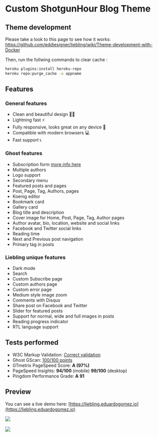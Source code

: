 # Custom ShotgunHour Blog Theme

## Theme development

Please take a look to this page to see how it works: https://github.com/eddiesigner/liebling/wiki/Theme-development-with-Docker

Then, run the follwing commands to clear cache :

```sh
heroku plugins:install heroku-repo
heroku repo:purge_cache -a appname
```

## Features

### General features

* Clean and beautiful design 💅🏼
* Lightning fast ⚡️
* Fully responsive, looks great on any device 📱
* Compatible with modern browsers 💻
* Fast support 📞

### Ghost features

* Subscription form [more info here](https://github.com/eddiesigner/liebling/wiki/How-to-enable-subscribers)
* Multiple authors
* Logo support
* Secondary menu
* Featured posts and pages
* Post, Page, Tag, Authors, pages
* Koenig editor
* Bookmark card
* Gallery card
* Blog title and description
* Cover image for Home, Post, Page, Tag, Author pages
* Author avatar, bio, location, website and social links
* Facebook and Twitter social links
* Reading time
* Next and Previous post navigation
* Primary tag in posts

### Liebling unique features

* Dark mode
* Search
* Custom Subscribe page
* Custom authors page
* Custom error page
* Medium style image zoom
* Comments with Disqus
* Share post on Facebook and Twitter
* Slider for featured posts
* Support for normal, wide and full images in posts
* Reading progress indicator
* RTL language support

## Tests performed

* W3C Markup Validation: [Correct validation](https://validator.w3.org/nu/?doc=https%3A%2F%2Fliebling.eduardogomez.io%2F)
* Ghost GScan: [100/100 points](https://gscan.ghost.org/)
* GTmetrix PageSpeed Score: **A (97%)**
* PageSpeed Insights: **94/100** (mobile) **99/100** (desktop)
* Pingdom Performance Grade: **A 91**


## Preview

You can see a live demo here: [https://liebling.eduardogomez.io](https://liebling.eduardogomez.io)

![](https://res.cloudinary.com/edev/image/upload/v1583792928/liebling/liebling-promo-desktop.jpg)
<br><br>
![](https://res.cloudinary.com/edev/image/upload/v1570370297/liebling/liebling-promo-mobile.jpg)